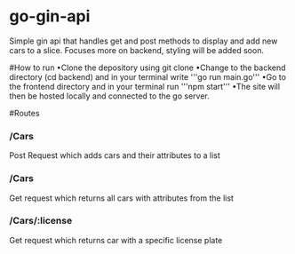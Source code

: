 # go-gin-api

Simple gin api that handles get and post methods to display and add new cars to a slice. Focuses more on backend, styling will be added soon.

#How to run 
•Clone the depository using git clone <repo url>
•Change to the backend directory (cd backend) and in your terminal write '''go run main.go'''
•Go to the frontend directory and in your terminal run '''npm start'''
•The site will then be hosted locally and connected to the go server.

#Routes

<h3>/Cars</h3>
<p>Post Request which adds cars and their attributes to a list</p>

<h3>/Cars</h3>
<p>Get request which returns all cars with attributes from the list</p>

<h3>/Cars/:license</h3>
<p>Get request which returns car with a specific license plate</p>


